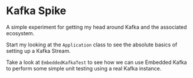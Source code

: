 Kafka Spike
===
A simple experiment for getting my head around Kafka and the associated ecosystem.

Start my looking at the `Application` class to see the absolute basics of setting up a Kafka Stream.

Take a look at `EmbeddedKafkaTest` to see how we can use Embedded Kafka to perform some simple unit testing using a real
Kafka instance.

